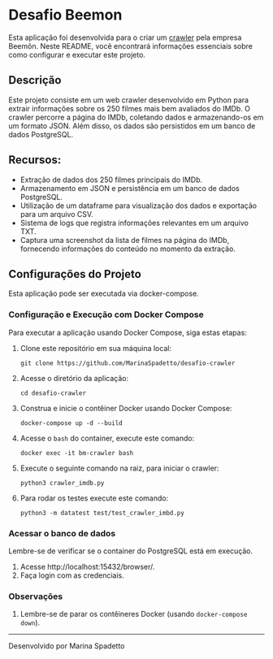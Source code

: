 # Desafio Beemon

Esta aplicação foi desenvolvida para o criar um [crawler](https://github.com/beemontech/desafio-crawler) pela empresa
Beemôn. Neste README, você encontrará informações essenciais sobre como configurar e executar este projeto.

## Descrição

Este projeto consiste em um web crawler desenvolvido em Python para extrair informações sobre os 250 filmes mais bem avaliados do IMDb. O crawler percorre a página do IMDb, coletando dados e armazenando-os em um formato JSON. Além disso, os dados são persistidos em um banco de dados PostgreSQL.

## Recursos:

- Extração de dados dos 250 filmes principais do IMDb.
- Armazenamento em JSON e persistência em um banco de dados PostgreSQL.
- Utilização de um dataframe para visualização dos dados e exportação para um arquivo CSV.
- Sistema de logs que registra informações relevantes em um arquivo TXT.
- Captura uma screenshot da lista de filmes na página do IMDb, fornecendo informações do conteúdo no momento da extração.

## Configurações do Projeto

Esta aplicação pode ser executada via docker-compose.

### Configuração e Execução com Docker Compose

Para executar a aplicação usando Docker Compose, siga estas etapas:

1. Clone este repositório em sua máquina local:

   ```
   git clone https://github.com/MarinaSpadetto/desafio-crawler
   ```

2. Acesse o diretório da aplicação:

   ```
   cd desafio-crawler
   ```

3. Construa e inicie o contêiner Docker usando Docker Compose:

    ```
    docker-compose up -d --build
    ```

4. Acesse o `bash` do container, execute este comando:

   ```
   docker exec -it bm-crawler bash
   ```

5. Execute o seguinte comando na raiz, para iniciar o crawler:

   ```
   python3 crawler_imdb.py
   ```

6. Para rodar os testes execute este comando:

   ```
   python3 -m datatest test/test_crawler_imbd.py
   ```

### Acessar o banco de dados

Lembre-se de verificar se o container do PostgreSQL está em execução.

1. Acesse http://localhost:15432/browser/.
2. Faça login com as credenciais.

### Observações

1. Lembre-se de parar os contêineres Docker (usando `docker-compose down`).


---
Desenvolvido por Marina Spadetto
